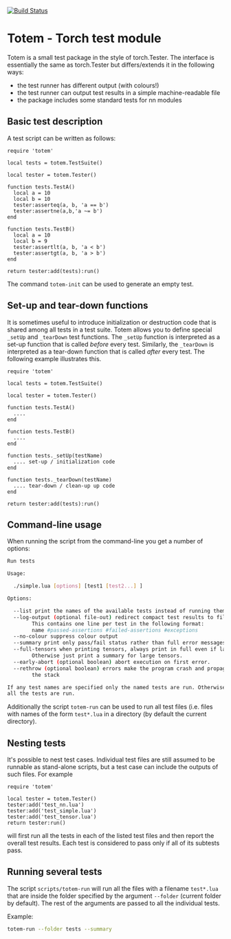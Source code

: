 [![Build Status](https://travis-ci.org/deepmind/torch-totem.svg?branch=master)](https://travis-ci.org/deepmind/torch-totem)

# Totem - Torch test module

Totem is a small test package in the style of torch.Tester. The interface is
essentially the same as torch.Tester but differs/extends it in the following
ways:

* the test runner has different output (with colours!)
* the test runner can output test results in a simple machine-readable file
* the package includes some standard tests for nn modules

## Basic test description

A test script can be written as follows:

    require 'totem'

    local tests = totem.TestSuite()

    local tester = totem.Tester()

    function tests.TestA()
      local a = 10
      local b = 10
      tester:asserteq(a, b, 'a == b')
      tester:assertne(a,b,'a ~= b')
    end

    function tests.TestB()
      local a = 10
      local b = 9
      tester:assertlt(a, b, 'a < b')
      tester:assertgt(a, b, 'a > b')
    end

    return tester:add(tests):run()

The command `totem-init` can be used to generate an empty test.

## Set-up and tear-down functions
It is sometimes useful to introduce initialization or destruction code that
is shared among all tests in a test suite. Totem allows you to define special
`_setUp` and `_tearDown` test functions. The `_setUp` function is interpreted
as a set-up function that is called *before* every test. Similarly, the
`_tearDown` is interpreted as a tear-down function that is called *after*
every test. The following example illustrates this.

    require 'totem'

    local tests = totem.TestSuite()

    local tester = totem.Tester()

    function tests.TestA()
      ....
    end

    function tests.TestB()
      ....
    end

    function tests._setUp(testName)
      .... set-up / initialization code
    end

    function tests._tearDown(testName)
      .... tear-down / clean-up up code
    end

    return tester:add(tests):run()


## Command-line usage

When running the script from the command-line you get a number of options:

```sh
Run tests

Usage:

  ./simple.lua [options] [test1 [test2...] ]

Options:

  --list print the names of the available tests instead of running them.
  --log-output (optional file-out) redirect compact test results to file.
        This contains one line per test in the following format:
        name #passed-assertions #failed-assertions #exceptions
  --no-colour suppress colour output
  --summary print only pass/fail status rather than full error messages.
  --full-tensors when printing tensors, always print in full even if large.
        Otherwise just print a summary for large tensors.
  --early-abort (optional boolean) abort execution on first error.
  --rethrow (optional boolean) errors make the program crash and propagate up
        the stack

If any test names are specified only the named tests are run. Otherwise
all the tests are run.
```

Additionally the script `totem-run` can be used to run all test files (i.e.
files with names of the form `test*.lua` in a directory (by default the current
directory).

## Nesting tests

It's possible to nest test cases. Individual test files are still assumed to be
runnable as stand-alone scripts, but a test case can include the outputs of
such files. For example

    require 'totem'

    local tester = totem.Tester()
    tester:add('test_nn.lua')
    tester:add('test_simple.lua')
    tester:add('test_tensor.lua')
    return tester:run()

will first run all the tests in each of the listed test files and then report
the overall test results. Each test is considered to pass only if all of its
subtests pass.


## Running several tests

The script `scripts/totem-run` will run all the files with a filename
`test*.lua` that are inside the folder specified by the argument `--folder`
(current folder by default). The rest of the arguments are passed to all the
individual tests.

Example:

```sh
totem-run --folder tests --summary
```
